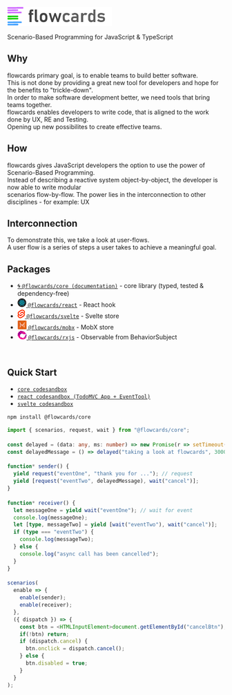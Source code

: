 ![flowcards](https://github.com/ThomasDeutsch/flowcards/blob/master/docs/img/banner-flowcards-2.png)

Scenario-Based Programming for JavaScript & TypeScript 

## Why
flowcards primary goal, is to enable teams to build better software.<br/>
This is not done by providing a great new tool for developers and hope for the benefits to "trickle-down".<br/>
In order to make software development better, we need tools that bring teams together.<br/>
flowcards enables developers to write code, that is aligned to the work done by UX, RE and Testing.<br/>
Opening up new possibilites to create effective teams.<br/>

## How
flowcards gives JavaScript developers the option to use the power of Scenario-Based Programming.<br/>
Instead of describing a reactive system object-by-object, the developer is now able to write modular<br/>
scenarios flow-by-flow. The power lies in the interconnection to other disciplines - for example: UX<br/>

## Interconnection
To demonstrate this, we take a look at user-flows.<br/>
A user flow is a series of steps a user takes to achieve a meaningful goal.<br/>







## Packages

- [🌀 `@flowcards/core (documentation)`](https://github.com/ThomasDeutsch/flowcards/tree/master/packages/core) - core library (typed, tested & dependency-free)
- [![-](https://github.com/ThomasDeutsch/flowcards/blob/master/docs/img/icon-react.png) `@flowcards/react`](https://github.com/ThomasDeutsch/flowcards/tree/master/packages/react) - React hook
- [![-](https://github.com/ThomasDeutsch/flowcards/blob/master/docs/img/icon-svelte.png) `@flowcards/svelte`](https://github.com/ThomasDeutsch/flowcards/tree/master/packages/svelte) - Svelte store
- [![-](https://github.com/ThomasDeutsch/flowcards/blob/master/docs/img/icon-mobx.png) `@flowcards/mobx`](https://github.com/ThomasDeutsch/flowcards/tree/master/packages/mobx) - MobX store
- [![-](https://github.com/ThomasDeutsch/flowcards/blob/master/docs/img/icon-rxjs.png) `@flowcards/rxjs`](https://github.com/ThomasDeutsch/flowcards/tree/master/packages/rxjs) - Observable from BehaviorSubject
<br/>


## Quick Start 
- [`core codesandbox`](https://codesandbox.io/s/hello-flowcards-dk9yl?file=/src/index.ts)
- [`react codesandbox (TodoMVC App + EventTool)`](https://codesandbox.io/s/flowcardsreact-playground-knebp)
- [`svelte codesandbox`](https://codesandbox.io/s/flowcards-hello-svelte-sscxp?file=/App.svelte)
```
npm install @flowcards/core
```

```ts
import { scenarios, request, wait } from "@flowcards/core";

const delayed = (data: any, ms: number) => new Promise(r => setTimeout(() => r(data), ms));
const delayedMessage = () => delayed("taking a look at flowcards", 3000);

function* sender() {
  yield request("eventOne", "thank you for ..."); // request
  yield [request("eventTwo", delayedMessage), wait("cancel")];
}

function* receiver() {
  let messageOne = yield wait("eventOne"); // wait for event
  console.log(messageOne);
  let [type, messageTwo] = yield [wait("eventTwo"), wait("cancel")];
  if (type === "eventTwo") {
    console.log(messageTwo);
  } else {
    console.log("async call has been cancelled");
  }
}

scenarios(
  enable => {
    enable(sender);
    enable(receiver);
  },
  ({ dispatch }) => {
    const btn = <HTMLInputElement>document.getElementById("cancelBtn");
    if(!btn) return;
    if (dispatch.cancel) {
      btn.onclick = dispatch.cancel();
    } else {
      btn.disabled = true;
    }
  }
);
```


